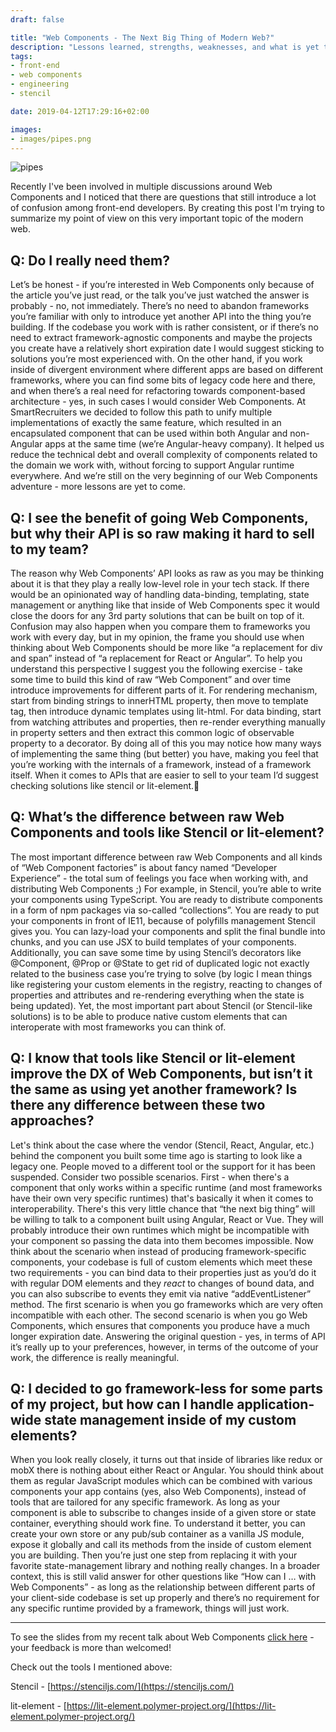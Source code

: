 ```yaml
---
draft: false

title: "Web Components - The Next Big Thing of Modern Web?"
description: "Lessons learned, strengths, weaknesses, and what is yet to come."
tags: 
- front-end
- web components
- engineering
- stencil

date: 2019-04-12T17:29:16+02:00

images:
- images/pipes.png
---
```


![pipes](/images/pipes.png)

Recently I've been involved in multiple discussions around Web Components and I noticed that there are questions that still introduce a lot of confusion among front-end developers. By creating this post I'm trying to summarize my point of view on this very important topic of the modern web.

## Q: Do I really need them?

Let’s be honest - if you’re interested in Web Components only because of the article you’ve just read, or the talk you’ve just watched the answer is probably - no, not immediately. There’s no need to abandon frameworks you’re familiar with only to introduce yet another API into the thing you’re building. If the codebase you work with is rather consistent, or if there’s no need to extract framework-agnostic components and maybe the projects you create have a relatively short expiration date I would suggest sticking to solutions you’re most experienced with. On the other hand, if you work inside of divergent environment where different apps are based on different frameworks, where you can find some bits of legacy code here and there, and when there’s a real need for refactoring towards component-based architecture - yes, in such cases I would consider Web Components. At SmartRecruiters we decided to follow this path to unify multiple implementations of exactly the same feature, which resulted in an encapsulated component that can be used within both Angular and non-Angular apps at the same time (we’re Angular-heavy company). It helped us reduce the technical debt and overall complexity of components related to the domain we work with, without forcing to support Angular runtime everywhere. And we’re still on the very beginning of our Web Components adventure - more lessons are yet to come.

## Q: I see the benefit of going Web Components, but why their API is so raw making it hard to sell to my team?

The reason why Web Components’ API looks as raw as you may be thinking about it is that they play a really low-level role in your tech stack. If there would be an opinionated way of handling data-binding, templating, state management or anything like that inside of Web Components spec it would close the doors for any 3rd party solutions that can be built on top of it. Confusion may also happen when you compare them to frameworks you work with every day, but in my opinion, the frame you should use when thinking about Web Components should be more like “a replacement for div and span” instead of “a replacement for React or Angular”. To help you understand this perspective I suggest you the following exercise - take some time to build this kind of raw “Web Component” and over time introduce improvements for different parts of it. For rendering mechanism, start from binding strings to innerHTML property, then move to template tag, then introduce dynamic templates using lit-html. For data binding, start from watching attributes and properties, then re-render everything manually in property setters and then extract this common logic of observable property to a decorator. By doing all of this you may notice how many ways of implementing the same thing (but better) you have, making you feel that you’re working with the internals of a framework, instead of a framework itself. When it comes to APIs that are easier to sell to your team I’d suggest checking solutions like stencil or lit-element.

## Q: What’s the difference between raw Web Components and tools like Stencil or lit-element?

The most important difference between raw Web Components and all kinds of “Web Component factories” is about fancy named “Developer Experience” - the total sum of feelings you face when working with, and distributing Web Components ;) For example, in Stencil, you’re able to write your components using TypeScript. You are ready to distribute components in a form of npm packages via so-called “collections”. You are ready to put your components in front of IE11, because of polyfills management Stencil gives you. You can lazy-load your components and split the final bundle into chunks, and you can use JSX to build templates of your components. Additionally, you can save some time by using Stencil’s decorators like @Component, @Prop or @State to get rid of duplicated logic not exactly related to the business case you’re trying to solve (by logic I mean things like registering your custom elements in the registry, reacting to changes of properties and attributes and re-rendering everything when the state is being updated). Yet, the most important part about Stencil (or Stencil-like solutions) is to be able to produce native custom elements that can interoperate with most frameworks you can think of.

## Q: I know that tools like Stencil or lit-element improve the DX of Web Components, but isn’t it the same as using yet another framework? Is there any difference between these two approaches?

Let's think about the case where the vendor (Stencil, React, Angular, etc.) behind the component you built some time ago is starting to look like a legacy one. People moved to a different tool or the support for it has been suspended. Consider two possible scenarios. First - when there's a component that only works within a specific runtime (and most frameworks have their own very specific runtimes) that's basically it when it comes to interoperability. There's this very little chance that “the next big thing” will be willing to talk to a component built using Angular, React or Vue. They will probably introduce their own runtimes which might be incompatible with your component so passing the data into them becomes impossible. Now think about the scenario when instead of producing framework-specific components, your codebase is full of custom elements which meet these two requirements - you can bind data to their properties just as you’d do it with regular DOM elements and they *react* to changes of bound data, and you can also subscribe to events they emit via native “addEventListener” method. The first scenario is when you go frameworks which are very often incompatible with each other. The second scenario is when you go Web Components, which ensures that components you produce have a much longer expiration date. Answering the original question - yes, in terms of API it’s really up to your preferences, however, in terms of the outcome of your work, the difference is really meaningful.

## Q: I decided to go framework-less for some parts of my project, but how can I handle application-wide state management inside of my custom elements?

When you look really closely, it turns out that inside of libraries like redux or mobX there is nothing about either React or Angular. You should think about them as regular JavaScript modules which can be combined with various components your app contains (yes, also Web Components), instead of tools that are tailored for any specific framework. As long as your component is able to subscribe to changes inside of a given store or state container, everything should work fine. To understand it better, you can create your own store or any pub/sub container as a vanilla JS module, expose it globally and call its methods from the inside of custom element you are building. Then you’re just one step from replacing it with your favorite state-management library and nothing really changes. In a broader context, this is still valid answer for other questions like “How can I … with Web Components” - as long as the relationship between different parts of your client-side codebase is set up properly and there’s no requirement for any specific runtime provided by a framework, things will just work.

---

To see the slides from my recent talk about Web Components [click here](https://docs.google.com/presentation/d/e/2PACX-1vTzGwaHXRwJTjY4-OiZ66RxxRgC2DOcP_Rd3f2NdfgXLzD3TtugNWOYPG9BhYOia5-xHfKAR5nZHm2p/pub?start=false&loop=false&delayms=15000) - your feedback is more than welcomed!

Check out the tools I mentioned above:

Stencil - [https://stenciljs.com/](https://stenciljs.com/)

lit-element - [https://lit-element.polymer-project.org/](https://lit-element.polymer-project.org/)